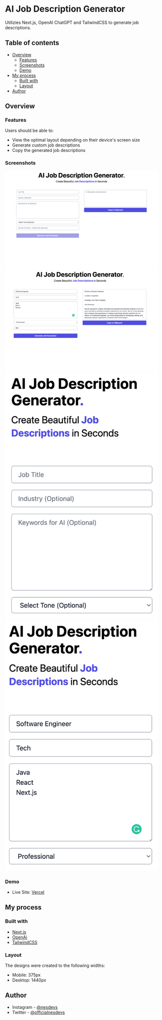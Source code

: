 # AI Job Description Generator

Utilizies Next.js, OpenAI ChatGPT and TailwindCSS to generate job descriptions.

## Table of contents

- [Overview](#overview)
  - [Features](#features)
  - [Screenshots](#screenshots)
  - [Demo](#demo)
- [My process](#my-process)
  - [Built with](#built-with)
  - [Layout](#layout)
- [Author](#author)

## Overview

### Features

Users should be able to:

- View the optimal layout depending on their device's screen size
- Generate custom job descriptions
- Copy the generated job descriptions

### Screenshots

![Desktop Home Screen](./public/design/Desktop.png)
![Desktop Filled Screen](./public/design/Desktop%20Filled.png)
![Mobile Home Screen](./public/design/Mobile.png)
![Mobile Filled Screen](./public/design/Mobile%20Filled.png)

### Demo

- Live Site: [Vercel]()

## My process

### Built with

- [Next.js](https://nextjs.org/)
- [OpenAi](https://openai.com)
- [TailwindCSS](https://tailwindcss.com/)

### Layout

The designs were created to the following widths:

- Mobile: 375px
- Desktop: 1440px

## Author

- Instagram - [@nesdevs](https://www.instagram.com/nesdevs/)
- Twitter - [@officialnesdevs](https://www.twitter.com/officialnesdevs)
